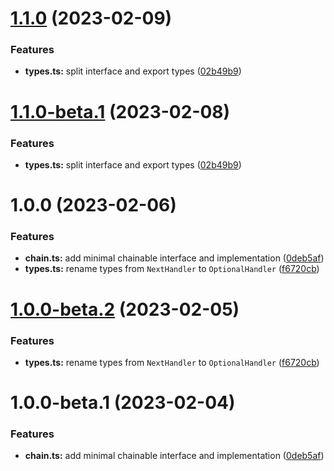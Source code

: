 # [1.1.0](https://github.com/httpland/chain-handler/compare/1.0.0...1.1.0) (2023-02-09)


### Features

* **types.ts:** split interface and export types ([02b49b9](https://github.com/httpland/chain-handler/commit/02b49b99cac229c1dc9ed7c64690df6c0fbe1e1e))

# [1.1.0-beta.1](https://github.com/httpland/chain-handler/compare/1.0.0...1.1.0-beta.1) (2023-02-08)


### Features

* **types.ts:** split interface and export types ([02b49b9](https://github.com/httpland/chain-handler/commit/02b49b99cac229c1dc9ed7c64690df6c0fbe1e1e))

# 1.0.0 (2023-02-06)


### Features

* **chain.ts:** add minimal chainable interface and implementation ([0deb5af](https://github.com/httpland/chain-handler/commit/0deb5afbb26edc0342320a17261a0d93465c22f6))
* **types.ts:** rename types from `NextHandler` to `OptionalHandler` ([f6720cb](https://github.com/httpland/chain-handler/commit/f6720cb85695cf44165f5e14d6a5bfcb4b19d8bc))

# [1.0.0-beta.2](https://github.com/httpland/chain-handler/compare/1.0.0-beta.1...1.0.0-beta.2) (2023-02-05)


### Features

* **types.ts:** rename types from `NextHandler` to `OptionalHandler` ([f6720cb](https://github.com/httpland/chain-handler/commit/f6720cb85695cf44165f5e14d6a5bfcb4b19d8bc))

# 1.0.0-beta.1 (2023-02-04)


### Features

* **chain.ts:** add minimal chainable interface and implementation ([0deb5af](https://github.com/httpland/chain-handler/commit/0deb5afbb26edc0342320a17261a0d93465c22f6))
